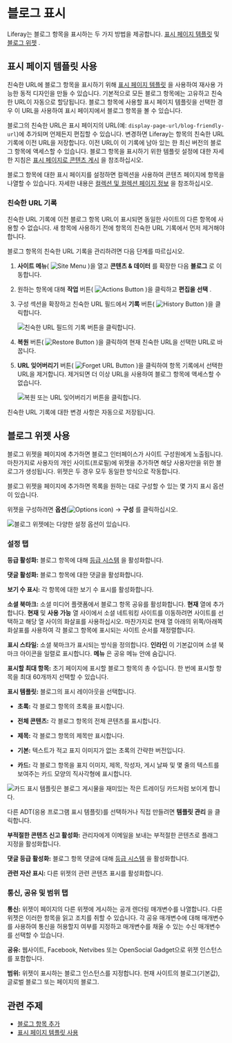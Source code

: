 # 블로그 표시

Liferay는 블로그 항목을 표시하는 두 가지 방법을 제공합니다. [표시 페이지 템플릿](#using-display-page-templates) 및 [블로그 위젯](#using-the-blogs-widget) .

## 표시 페이지 템플릿 사용

친숙한 URL에 블로그 항목을 표시하기 위해 [표시 페이지 템플릿](../../site-building/displaying-content/using-display-page-templates.md) 을 사용하여 재사용 가능한 동적 디자인을 만들 수 있습니다. 기본적으로 모든 블로그 항목에는 고유하고 친숙한 URL이 자동으로 할당됩니다. 블로그 항목에 사용할 표시 페이지 템플릿을 선택한 경우 이 URL을 사용하여 표시 페이지에서 블로그 항목을 볼 수 있습니다.

블로그의 친숙한 URL은 표시 페이지의 URL(예: `display-page-url/blog-friendly-url`)에 추가되며 언제든지 편집할 수 있습니다. 변경하면 Liferay는 항목의 친숙한 URL 기록에 이전 URL을 저장합니다. 이전 URL이 이 기록에 남아 있는 한 최신 버전의 블로그 항목에 액세스할 수 있습니다. 블로그 항목을 표시하기 위한 템플릿 설정에 대한 자세한 지침은 [표시 페이지로 콘텐츠 게시](../../site-building/displaying-content/using-display-page-templates/publishing-content-with-display-pages.md) 을 참조하십시오.

블로그 항목에 대한 표시 페이지를 설정하면 컬렉션을 사용하여 콘텐츠 페이지에 항목을 나열할 수 있습니다. 자세한 내용은 [컬렉션 및 컬렉션 페이지 정보](./../collections-and-collection-pages/about-collections-and-collection-pages.md) 을 참조하십시오.

### 친숙한 URL 기록

친숙한 URL 기록에 이전 블로그 항목 URL이 표시되면 동일한 사이트의 다른 항목에 사용할 수 없습니다. 새 항목에 사용하기 전에 항목의 친숙한 URL 기록에서 먼저 제거해야 합니다.

블로그 항목의 친숙한 URL 기록을 관리하려면 다음 단계를 따르십시오.

1. **사이트 메뉴**( ![Site Menu](../../images/icon-product-menu.png) )을 열고 **콘텐츠 & 데이터** 를 확장한 다음 **블로그** 로 이동합니다.

1. 원하는 항목에 대해 **작업** 버튼( ![Actions Button](../../images/icon-actions.png) )을 클릭하고 **편집을 선택** .

1. 구성 섹션을 확장하고 친숙한 URL 필드에서 **기록** 버튼( ![History Button](../../images/icon-history.png) )을 클릭합니다.

   ![친숙한 URL 필드의 기록 버튼을 클릭합니다.](./displaying-blogs/images/01.png)

1. **복원** 버튼( ![Restore Button](../../images/icon-restore2.png) )을 클릭하여 현재 친숙한 URL을 선택한 URL로 바꿉니다.

1. **URL 잊어버리기** 버튼( ![Forget URL Button](../../images/icon-delete.png) )을 클릭하여 항목 기록에서 선택한 URL을 제거합니다. 제거되면 더 이상 URL을 사용하여 블로그 항목에 액세스할 수 없습니다.

   ![복원 또는 URL 잊어버리기 버튼을 클릭합니다.](./displaying-blogs/images/02.png)

친숙한 URL 기록에 대한 변경 사항은 자동으로 저장됩니다.

## 블로그 위젯 사용

블로그 위젯을 페이지에 추가하면 블로그 인터페이스가 사이트 구성원에게 노출됩니다. 마찬가지로 사용자의 개인 사이트(프로필)에 위젯을 추가하면 해당 사용자만을 위한 블로그가 생성됩니다. 위젯은 두 경우 모두 동일한 방식으로 작동합니다.

블로그 위젯을 페이지에 추가하면 목록을 원하는 대로 구성할 수 있는 몇 가지 표시 옵션이 있습니다.

위젯을 구성하려면 **옵션**(![Options icon](../../images/icon-app-options.png)) &rarr; **구성** 를 클릭하십시오.

![블로그 위젯에는 다양한 설정 옵션이 있습니다.](displaying-blogs/images/03.png)

### 설정 탭

**등급 활성화:** 블로그 항목에 대해 [등급 시스템](../../collaboration-and-social/social-tools/user-guide/using-the-ratings-system.md) 을 활성화합니다.

**댓글 활성화:** 블로그 항목에 대한 댓글을 활성화합니다.

**보기 수 표시:** 각 항목에 대한 보기 수 표시를 활성화합니다.

**소셜 북마크:** 소셜 미디어 플랫폼에서 블로그 항목 공유를 활성화합니다. **현재** 열에 추가합니다. **현재** 및 **사용 가능** 열 사이에서 소셜 네트워킹 사이트를 이동하려면 사이트를 선택하고 해당 열 사이의 화살표를 사용하십시오. 마찬가지로 현재 열 아래의 위쪽/아래쪽 화살표를 사용하여 각 블로그 항목에 표시되는 사이트 순서를 재정렬합니다.

**표시 스타일:** 소셜 북마크가 표시되는 방식을 정의합니다. **인라인** 이 기본값이며 소셜 북마크 아이콘을 일렬로 표시합니다. **메뉴** 은 공유 메뉴 안에 숨깁니다.

**표시할 최대 항목:** 초기 페이지에 표시할 블로그 항목의 총 수입니다. 한 번에 표시할 항목을 최대 60개까지 선택할 수 있습니다.

**표시 템플릿:** 블로그의 표시 레이아웃을 선택합니다.

* **초록:** 각 블로그 항목의 초록을 표시합니다.

* **전체 콘텐츠:** 각 블로그 항목의 전체 콘텐츠를 표시합니다.

* **제목:** 각 블로그 항목의 제목만 표시합니다.

* **기본:** 텍스트가 적고 표지 이미지가 없는 초록의 간략한 버전입니다.

* **카드:** 각 블로그 항목을 표지 이미지, 제목, 작성자, 게시 날짜 및 몇 줄의 텍스트를 보여주는 카드 모양의 직사각형에 표시합니다.

![카드 표시 템플릿은 블로그 게시물을 재미있는 작은 트레이딩 카드처럼 보이게 합니다.](displaying-blogs/images/04.png)

다른 ADT(응용 프로그램 표시 템플릿)를 선택하거나 직접 만들려면 **템플릿 관리** 을 클릭합니다.

**부적절한 콘텐츠 신고 활성화:** 관리자에게 이메일을 보내는 부적절한 콘텐츠로 플래그 지정을 활성화합니다.

**댓글 등급 활성화:** 블로그 항목 댓글에 대해 [등급 시스템](../../collaboration-and-social/social-tools/user-guide/using-the-ratings-system.md) 을 활성화합니다.

**관련 자산 표시:** 다른 위젯의 관련 콘텐츠 표시를 활성화합니다.

### 통신, 공유 및 범위 탭

**통신:** 위젯이 페이지의 다른 위젯에 게시하는 공개 렌더링 매개변수를 나열합니다. 다른 위젯은 이러한 항목을 읽고 조치를 취할 수 있습니다. 각 공유 매개변수에 대해 매개변수를 사용하여 통신을 허용할지 여부를 지정하고 매개변수를 채울 수 있는 수신 매개변수를 선택할 수 있습니다.

**공유:** 웹사이트, Facebook, Netvibes 또는 OpenSocial Gadget으로 위젯 인스턴스를 포함합니다.

**범위:** 위젯이 표시하는 블로그 인스턴스를 지정합니다. 현재 사이트의 블로그(기본값), 글로벌 블로그 또는 페이지의 블로그.

## 관련 주제

* [블로그 항목 추가](./adding-blog-entries.md)
* [표시 페이지 템플릿 사용](../../site-building/displaying-content/using-display-page-templates.md)
